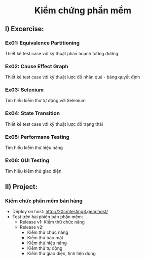 # <div align = "center"> Kiểm chứng phần mềm </div>
## I) Excercise:
### Ex01: Equivalence Partitioning   
Thiết kế test case với kỹ thuật phân hoạch tương đương
### Ex02: Cause Effect Graph
Thiết kế test case với kỹ thuật lược đồ nhân quả - bảng quyết định
### Ex03: Selenium
Tìm hiểu kiểm thử tự động với Selenium
### Ex04: State Transition
Thiết kế test case với kỹ thuật lược đồ trạng thái
### Ex05: Performane Testing
Tìm hiểu kiểm thử hiệu năng
### Ex06: GUI Testing
Tìm hiểu kiểm thử giao diện
## II) Project:
### Kiểm chức phần mềm bán hàng
- Deploy on host: http://20cmtesting3.gear.host/
- Test trên hai phiên bản phần mềm:
    - Release v1: Kiểm thử chức năng
    - Release v2:
        - Kiểm thử chức năng
        - Kiểm thử bảo mật
        - Kiểm thử hiệu năng
        - Kiểm thử tự động
        - Kiểm thử giao diện, tính tiện dụng